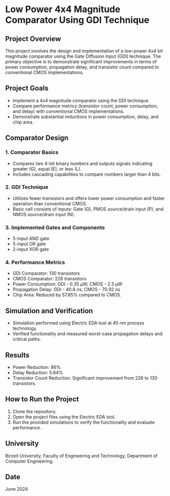 # Low Power 4x4 Magnitude Comparator Using GDI Technique

## Project Overview
This project involves the design and implementation of a low-power 4x4 bit magnitude comparator using the Gate Diffusion Input (GDI) technique. The primary objective is to demonstrate significant improvements in terms of power consumption, propagation delay, and transistor count compared to conventional CMOS implementations.

## Project Goals
- Implement a 4x4 magnitude comparator using the GDI technique.
- Compare performance metrics (transistor count, power consumption, and delay) with conventional CMOS implementations.
- Demonstrate substantial reductions in power consumption, delay, and chip area.

## Comparator Design
### 1. Comparator Basics
- Compares two 4-bit binary numbers and outputs signals indicating greater (G), equal (E), or less (L).
- Includes cascading capabilities to compare numbers larger than 4 bits.

### 2. GDI Technique
- Utilizes fewer transistors and offers lower power consumption and faster operation than conventional CMOS.
- Basic cell consists of inputs: Gate (G), PMOS source/drain input (P), and NMOS source/drain input (N).

### 3. Implemented Gates and Components
- 5-input AND gate
- 5-input OR gate
- 2-input XOR gate

### 4. Performance Metrics
- GDI Comparator: 130 transistors
- CMOS Comparator: 226 transistors
- Power Consumption: GDI - 0.35 µW; CMOS - 2.5 µW
- Propagation Delay: GDI - 40.8 ns; CMOS - 70.92 ns
- Chip Area: Reduced by 57.85% compared to CMOS.

## Simulation and Verification
- Simulation performed using Electric EDA tool at 45 nm process technology.
- Verified functionality and measured worst-case propagation delays and critical paths.

## Results
- Power Reduction: 86%
- Delay Reduction: 5.64%
- Transistor Count Reduction: Significant improvement from 226 to 130 transistors.

## How to Run the Project
1. Clone the repository.
2. Open the project files using the Electric EDA tool.
3. Run the provided simulations to verify the functionality and evaluate performance.

## University
Birzeit University, Faculty of Engineering and Technology, Department of Computer Engineering.

## Date
June 2024

